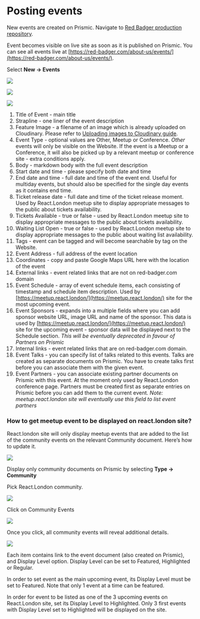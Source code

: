 # Posting events

New events are created on Prismic. Navigate to [Red Badger production repository](https://rb-website.prismic.io/).

Event becomes visible on live site as soon as it is published on Prismic. You can see all events live at [https://red-badger.com/about-us/events/](https://red-badger.com/about-us/events/).

Select **New -> Events**

![](assets/prismic-new-event.png)

![](assets/prismic-new-event-part-1.png)

![](assets/prismic-new-event-part-2.png)

1. Title of Event - main title
2. Strapline - one liner of the event description
3. Feature Image - a filename of an image which is already uploaded on Cloudinary. Please refer to [Uploading images to Cloudinary guide](/chapter1.html).
4. Event Type - optional values are Other, Meetup or Conference. *Other* events will only be visible on the Website. If the event is a Meetup or a Conference, it will also be picked up by a relevant meetup or conference site - extra conditions apply.
5. Body - markdown body with the full event description
6. Start date and time - please specify both date and time
7. End date and time - full date and time of the event end. Useful for multiday events, but should also be specified for the single day events as it contains end time.
8. Ticket release date - full date and time of the ticket release moment. Used by React.London meetup site to display appropriate messages to the public about tickets availability.
9. Tickets Available - true or false - used by React.London meetup site to display appropriate messages to the public about tickets availability.
10. Waiting List Open - true or false - used by React.London meetup site to display appropriate messages to the public about waiting list availability.
11. Tags - event can be tagged and will become searchable by tag on the Website.
12. Event Address - full address of the event location
13. Coordinates - copy and paste Google Maps URL here with the location of the event
14. External links - event related links that are not on red-badger.com domain
15. Event Schedule - array of event schedule items, each consisting of timestamp and schedule item description. Used by [https://meetup.react.london/](https://meetup.react.london/) site for the  most upcoming event.
16. Event Sponsors - expands into a multiple fields where you can add sponsor website URL, image URL and name of the sponsor. This data is used by [https://meetup.react.london/](https://meetup.react.london/) site for the upcoming event - sponsor data will be displayed next to the Schedule section. *This will be eventually deprecated in favour of Partners on Prismic*
17. Internal links - event related links that are on red-badger.com domain.
18. Event Talks - you can specify list of talks related to this events. Talks are created as separate documents on Prismic. You have to create talks first before you can associate them with the given event.
19. Event Partners - you can associate existing partner documents on Prismic with this event. At the moment only used by React.London conference page. Partners must be created first as separate entries on Prismic before you can add them to the current event. *Note: meetup.react.london site will eventually use this field to list event partners*


### How to get meetup event to be displayed on react.london site?

React.london site will only display meetup events that are added to the list of the community events on the relevant Community document. Here’s how to update it.

![](assets/prismic-filter-community.png)

Display only community documents on Prismic by selecting **Type -> Community**

Pick React.London community.

![](assets/prismic-react-london-community.png)

Click on Community Events

![](assets/prismic-community-events.png)

Once you click, all community events will reveal additional details.

![](assets/prismic-community-events-detailed.png)

Each item contains link to the event document (also created on Prismic), and Display Level option. Display Level can be set to Featured, Highlighted or Regular.

In order to set event as the main upcoming event, its Display Level must be set to Featured. Note that only 1 event at a time can be featured.

In order for event to be listed as one of the 3 upcoming events on React.London site, set its Display Level to Highlighted. Only 3 first events with Display Level set to Highlighted will be displayed on the site.
